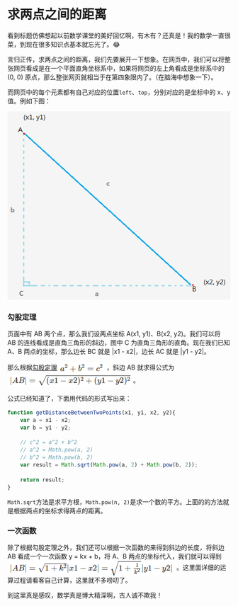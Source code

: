 # 求两点之间的距离
看到标题仿佛想起以前数学课堂的美好回忆啊，有木有？还真是！我的数学一直很菜，到现在很多知识点基本就忘光了。:joy:

言归正传，求两点之间的距离，我们先要展开一下想象。在网页中，我们可以将整张网页看成是在一个平面直角坐标系中，如果将网页的左上角看成是坐标系中的 (0, 0) 原点，那么整张网页就相当于在第四象限内了。（在脑海中想象一下）。

而网页中的每个元素都有自己对应的位置`left`、`top`，分别对应的是坐标中的 x、y 值。例如下图：

![求两点之间的距离](../assets/img/example_02_3.png)

### 勾股定理
页面中有 AB 两个点，那么我们设两点坐标 A(x1, y1)、B(x2, y2)。我们可以将 AB 的连线看成是直角三角形的斜边，图中 C 为直角三角形的直角。现在我们已知 A、B 两点的坐标，那么边长 BC 就是 |x1 - x2|，边长 AC 就是 |y1 - y2|。

那么根据[勾股定理](http://baike.baidu.com/link?url=ciDltiPXjII5DYE-KByq5G3rYWueLBOpMwDz3BjgfzRVvmI2YX0KP7CzmNNnke2KUJgMwpbq13of5U1alv1fA_dK37sAENPWmAg0NyjTNOckFDtfGeWoeSRVQ7SMbVWv)<img align="center" src="../assets/img/example_02_2.png" />，斜边 AB 就求得公式为 <img align="center" src="../assets/img/example_02_1.png">。

公式已经知道了，下面用代码的形式写出来：

```javascript
function getDistanceBetweenTwoPoints(x1, y1, x2, y2){
    var a = x1 - x2;
    var b = y1 - y2;
    
    // c^2 = a^2 + b^2
    // a^2 = Math.pow(a, 2)
    // b^2 = Math.pow(b, 2)
    var result = Math.sqrt(Math.pow(a, 2) + Math.pow(b, 2));

    return result;
}
```

`Math.sqrt`方法是求平方根，`Math.pow(n, 2)`是求一个数的平方。上面的的方法就是根据两点的坐标求得两点的距离。

### 一次函数
除了根据勾股定理之外，我们还可以根据一次函数的来得到斜边的长度，将斜边 AB 看成一个一次函数 y = kx + b，将 A、B 两点的坐标代入，我们就可以得到<img align="center" src="../assets/img/example_02_4.png">。这里面详细的运算过程请看客自己计算，这里就不多唠叨了。

到这里真是感叹，数学真是博大精深啊，古人诚不欺我！